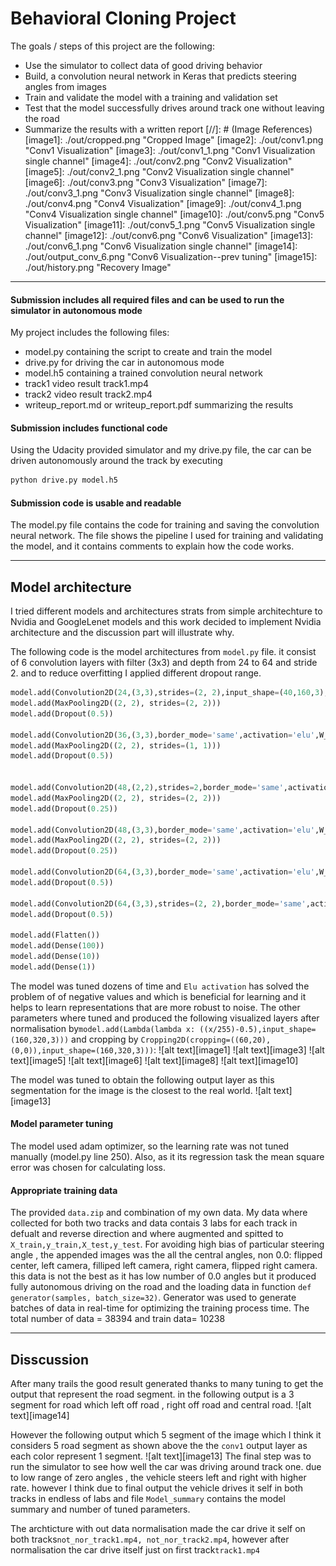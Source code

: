 # Behavioral Cloning Project

The goals / steps of this project are the following:
* Use the simulator to collect data of good driving behavior
* Build, a convolution neural network in Keras that predicts steering angles from images
* Train and validate the model with a training and validation set
* Test that the model successfully drives around track one without leaving the road
* Summarize the results with a written report
[//]: # (Image References)
[image1]: ./out/cropped.png "Cropped Image"
[image2]: ./out/conv1.png "Conv1 Visualization"
[image3]: ./out/conv1_1.png "Conv1 Visualization single channel"
[image4]: ./out/conv2.png "Conv2 Visualization"
[image5]: ./out/conv2_1.png "Conv2 Visualization single channel"
[image6]: ./out/conv3.png "Conv3 Visualization"
[image7]: ./out/conv3_1.png "Conv3 Visualization single channel"
[image8]: ./out/conv4.png "Conv4 Visualization"
[image9]: ./out/conv4_1.png "Conv4 Visualization single channel"
[image10]: ./out/conv5.png "Conv5 Visualization"
[image11]: ./out/conv5_1.png "Conv5 Visualization single channel"
[image12]: ./out/conv6.png "Conv6 Visualization"
[image13]: ./out/conv6_1.png "Conv6 Visualization single channel"
[image14]: ./out/output_conv_6.png "Conv6 Visualization--prev tuning"
[image15]: ./out/history.png "Recovery Image"

---
#### Submission includes all required files and can be used to run the simulator in autonomous mode

My project includes the following files:
* model.py containing the script to create and train the model
* drive.py for driving the car in autonomous mode
* model.h5 containing a trained convolution neural network
* track1 video result track1.mp4
* track2 video result track2.mp4
* writeup_report.md or writeup_report.pdf summarizing the results

#### Submission includes functional code
Using the Udacity provided simulator and my drive.py file, the car can be driven autonomously around the track by executing 
```sh
python drive.py model.h5
```
#### Submission code is usable and readable

The model.py file contains the code for training and saving the convolution neural network. The file shows the pipeline I used for training and validating the model, and it contains comments to explain how the code works.

---

## Model architecture 

I tried different models and architectures strats from simple architechture to Nvidia and GoogleLenet models and this work decided to implement Nvidia architecture and the discussion part will illustrate why.

The following code is the model architectures from `model.py` file. it consist of 6 convolution layers with filter (3x3) and depth from 24 to 64 and stride 2. and to reduce overfitting I applied different dropout range.

```python
model.add(Convolution2D(24,(3,3),strides=(2, 2),input_shape=(40,160,3),border_mode='same'W_regularizer=l2(0.0002)))
model.add(MaxPooling2D((2, 2), strides=(2, 2)))
model.add(Dropout(0.5))

model.add(Convolution2D(36,(3,3),border_mode='same',activation='elu',W_regularizer=l2(0.0002)))
model.add(MaxPooling2D((2, 2), strides=(1, 1)))
model.add(Dropout(0.5))


model.add(Convolution2D(48,(2,2),strides=2,border_mode='same',activation='elu',W_regularizer=l2(0.0002)))
model.add(MaxPooling2D((2, 2), strides=(2, 2)))
model.add(Dropout(0.25))

model.add(Convolution2D(48,(3,3),border_mode='same',activation='elu',W_regularizer=l2(0.0002)))
model.add(MaxPooling2D((2, 2), strides=(2, 2)))
model.add(Dropout(0.25))

model.add(Convolution2D(64,(3,3),border_mode='same',activation='elu',W_regularizer=l2(0.0002)))
model.add(Dropout(0.5))

model.add(Convolution2D(64,(3,3),strides=(2, 2),border_mode='same',activation='elu'))
model.add(Dropout(0.5))

model.add(Flatten())
model.add(Dense(100))
model.add(Dense(10))
model.add(Dense(1))

```
The model was tuned dozens of time and `Elu activation` has solved the problem of of negative values and which is beneficial for learning and it helps to learn representations that are more robust to noise.
The other parameters where tuned and produced the following visualized layers after normalisation by`model.add(Lambda(lambda x: ((x/255)-0.5),input_shape=(160,320,3)))` and cropping by `Cropping2D(cropping=((60,20),(0,0)),input_shape=(160,320,3)))`:
![alt text][image1] 
![alt text][image3]
![alt text][image5]
![alt text][image6]
![alt text][image8]
![alt text][image10]

The model was tuned to obtain the following output layer as this segmentation for the image is the closest to the real world. 
![alt text][image13]
#### Model parameter tuning

The model used adam optimizer, so the learning rate was not tuned manually (model.py line 250). Also, as it its regression task the mean square error was chosen for calculating loss.

#### Appropriate training data

The provided `data.zip` and combination of my own data. My data where collected for both two tracks and data contais 3 labs for each track in defualt and reverse  direction and  where augmented and spitted to `X_train,y_train,X_test,y_test`. For avoiding high bias of particular steering angle , the appended images was the all the central angles, non 0.0: flipped center, left camera, filliped left camera, right camera, flipped right camera. this data is not the best as it has low number of 0.0 angles but it produced fully autonomous driving on the road and the loading data in function `def generator(samples, batch_size=32)`. Generator was used to generate batches of data in real-time for optimizing the training process time. The total number of data = 38394 and train data= 10238




---

## Disscussion 
After many trails the good result generated thanks to many tuning to get the output that represent the road segment. in the following output is a 3 segment for road which left off road , right off road and central road.
![alt text][image14]

However the following output which 5 segment of the image which I think it considers 5 road segment as shown above the the `conv1` output layer as each color represent 1 segment. 
![alt text][image13]
The final step was to run the simulator to see how well the car was driving around track one. due to low range of zero angles , the vehicle steers left and right with higher rate. however I think due to final output the vehicle drives it self in both tracks in endless of labs and file `Model_summary` contains the model summary and number of tuned parameters.

The archticture with out data normalisation made the car drive it self on both tracks`not_nor_track1.mp4, not_nor_track2.mp4`, however after normalisation the car drive  itself just on first track`track1.mp4` 
